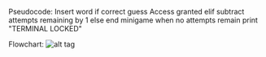 Pseudocode:
Insert word
if correct guess
   Access granted
elif
   subtract attempts remaining by 1
else
   end minigame when no attempts remain
print "TERMINAL LOCKED"

Flowchart: ![alt tag](https://i.imgur.com/v1GjlIc.png)


